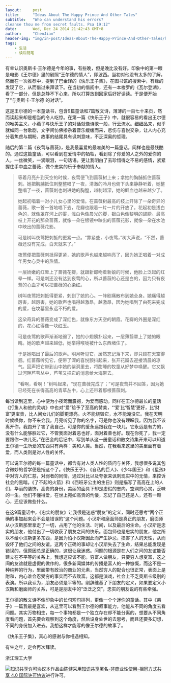 ```yaml
---
layout:     post
title:      "Ideas About The Happy Prince And Other Tales"
subtitle:   "Who can understand his errors?
cleanse thou me from secret faults. Psa 19:12"
date:       Wed, Dec 24 2014 21:42:43 GMT+8
author:     "ChenJian"
header-img: "img/in-post/Ideas-About-The-Happy-Prince-And-Other-Tales/head_blog.jpg"
tags:
    - 生活
    - 读后随笔
---
```


有幸认识奥斯卡·王尔德是今年的事，有些晚，但是晚比没有好。印象中的第一眼是电影《王尔德》里的剧照“王尔德的情人”，即波西。当初对他没有太多的了解，然而在一次推荐中，提到了巴金译的《快乐王子集》，在图书馆的搜索中，有缘的发现了它，从而借过来拜读下。在当初的借阅中，还有一本梭罗的《瓦尔登湖》，看了一部分，但是总静不下心来，所以打算放到回家后好好读读。于是便开始了“与奥斯卡·王尔德 的对话”。

这是王尔德的一本童话书，包含9篇童话和7篇散文诗，薄薄的一百七十来页，然而读起来却是相当的令人吃惊。在第一篇《快乐王子》中，就很容易的看出王尔德的唯美主义，小燕子与快乐王子的对话就像诗歌一般，行云流水。细细品来，似乎就如同一台歌剧，文字间仿佛掺杂着音乐缓缓而来，悲伤与喜悦交杂，让人内心充分着焦虑与期盼。故事的结尾具有讽刺意味，不乏深奥的哲理。

随后的第二篇《夜莺与蔷薇》，是我最喜爱的最唯美的一篇童话，同样也是最残酷的。通过这篇童话，可以看到在爱情中的牺牲，看到除了你爱的人之外的爱你的人，一丝微笑，一滴眼泪，一句话语。更让我明白了去珍惜得之不易的感情，紧紧握住手中血之蔷薇，做个忠实的乐于奉献的情人。

> 等着月亮升到天空的时候，夜莺便飞到蔷薇树上来；拿她的胸脯抵住蔷薇刺。她把胸脯抵住刺整整唱了一夜，清澈的冷月也俯下头来静静听着，她整整唱了一夜，蔷薇刺也刺进她的胸膛，越刺越深，她的鲜血也越来越少了。
> 
> 她起初唱着一对小儿女心里的爱情。在蔷薇树最高的枝上开除了一朵奇异的蔷薇，歌一首一首地唱下去，花瓣也跟着一片一片的开放了。花起初是浅白色的，就像罩在河上的雾，浅白色像晨光的脚，银白色像黎明的翅膀。最高枝上开花的那朵蔷薇，就像一朵在银镜中映出的蔷薇花影，就像一朵在水池中映出的蔷薇花影。
> 
> 可是树叫夜莺把刺抵的更紧一点。“靠紧些，小夜莺，”树大声说，“不然，蔷薇还没有完成，白天就来了。”
> 
> 夜莺便把蔷薇刺抵得更紧，她的歌声也越来越响亮了，因为她正唱着一对成年男女心灵中的热情。
> 
> 一层娇嫩的红晕上了蔷薇花瓣，就跟新郎吻着新娘的时候，他脸上泛起的红晕一样。可是刺还没有达到夜莺的心，所以蔷薇的心还是白的，因为只有夜莺的心血才可以把蔷薇的心染红。
> 
> 树叫夜莺把刺抵得更紧，刺到了她的心。一阵剧痛散布到她全身。她痛得越厉害，越厉害，她的歌声也唱得越激昂，越激昂，因为她唱到了由死来完成的爱，在坟墓里永远不朽的爱。
> 
> 这朵奇异的蔷薇变成了深红色，就像东方天空的朝霞。花瓣的外圈是深红的，花心红得像一块红玉。
>
> 可是夜莺的歌声渐渐地弱了，她的小翅膀扑起来，一层薄翳罩上了她的眼睛。她的歌声越来越低，她举得喉咙被什么东西堵住了。
> 
> 于是她唱出了最后的歌声。明月听见它，居然忘记落下来，却只顾在天空徘徊。红蔷薇听见它，便带了深的喜悦颤抖起来，张开花瓣去迎接清晨的凉气。回声把它带到山中她的紫洞里去，将酣睡的牧童从好梦中唤醒。它又飘过河畔芦苇丛中，芦苇又把它的消息给大海带去。
> 
> “看啊，看啊！”树叫起来，“现在蔷薇完成了；”可是夜莺并不回答，因为她已经死在长得高高的青草丛中，心上还带着那根蔷薇刺。

每当读到这里，心中便为小夜莺而震撼，为爱而感动。同样在王尔德最长的童话《打鱼人和他的灵魂》中也对“爱”给予了至高的赞美，“‘爱’比‘智慧’更好，比‘财富’更宝贵，比人间女儿们的脚更漂亮。火不能烧毁它，水不能淹没它。我在天明时候唤你，你不来会我。月亮听见了你的名字，可是你也没有理睬我。因为我不该离开你，我跑开了害了我自己。可是你的爱永远跟我在一块儿，它永远是有力的，没有什么能够胜过它，不管我面对着恶也好，面对着善也好。现在你死了，我一定要跟你一块儿死。”在巴金的后记中，写到单从这一册童话和散文诗集开来可以知道王尔德一生所爱的东西只有两样：美和人类。当然，在我看来这里的美里面有着爱，而人类则是对人性的关怀。

可以说王尔德的每一篇童话中，都含有对人类人性的质问与关怀，我想很多说其包含微妙的哲学便是指这个了。《快乐王子》、《自私的巨人》、《少年国王》和《星孩》中对穷人的仁慈，对弱者的同情，通过对比以及夸张来讽刺现实中的无情，来控诉社会的黑暗。《了不起的火箭》和《西班牙公主的生日》则是描写了高高在上的人们，华丽的装饰，高贵的身份，美丽的面具下却是虚假的志向，空洞的心灵，乏味的一生。他们不懂得爱，在世上宛如高贵的佝偻，忘记了自己还是人，还有一颗心，还应该做些什么。

在这9篇童话中，《忠实的朋友》让我很是迷惑“朋友”的定义，同时还思考“两个正确的事加起来会不会是错误的”这个问题。小汉斯和磨面师是真正的朋友，磨面师从小汉斯那里拿走了一切，占用了他的生活、时间，以及最后的生命。小汉斯是忠实的朋友，他付出了一切收获了朋友之间的快乐。面包师也是忠实的朋友，他之所以不给小汉斯更多东西，是因为怕小汉斯因此而产生妒忌，损害了人的天性，从而毁坏了他们之间的友谊。这两个正确的事却让小汉斯失去了生命，结果总能发现是错误的，但原因总是正确的，这很让我迷惑。问题的根源是在人们之间的友谊能否建立在不平等的关系上，我想这应该不能。穷富人做朋友，只要穷人想变富，这之间的友谊就是虚假的做作的，很多新闻媒体的传播是富人的一种慷慨，而这不是一种纯粹的行为，里面带有政治的商业的元素，当然穷人的配合也很正常，表面上是附和，内心谁会忍受穷的事实而不去致富。这都是演戏，社会上不乏奥斯卡级别的表演。所以我认为，朋友必须是平等的。刚辞维基了下朋友的定义，如果要定义小汉斯和磨面师的关系，可是是朋友中的“泛泛之交”，忠实的朋友说的有些牵强。

王尔德的散文诗不像印象中的长句短句排列，更像一个个迷你的童话。其中《弟子》一篇我最是喜欢，从这里可以看到王尔德的叙事能力，他能从不同的角度去看问题。其实万物相生，每一个事物都是一个独立存在却不能分离的，想要从不同角度看问题，首先要会观察到这个角度，然后设身处世的去思考，而且还要多幻想，不同的身份加入进去。我想这样才能写的像王尔德的故事了。

《快乐王子集》，真心的感谢与你相遇相知。

有生之年，定会再次拜读。

浙江理工大学


<a rel="license" href="http://creativecommons.org/licenses/by-nc-sa/4.0/"><img alt="知识共享许可协议" style="border-width:0" src="https://i.creativecommons.org/l/by-nc-sa/4.0/88x31.png" /></a>本作品由<a xmlns:cc="http://creativecommons.org/ns#" href="https://o-my-chenjian.com/2014/12/24/Ideas-About-The-Happy-Prince-And-Other-Tales/" property="cc:attributionName" rel="cc:attributionURL">陈健</a>采用<a rel="license" href="http://creativecommons.org/licenses/by-nc-sa/4.0/">知识共享署名-非商业性使用-相同方式共享 4.0 国际许可协议</a>进行许可。
